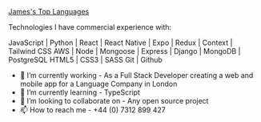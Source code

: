 [James's Top Languages](https://github-readme-stats.vercel.app/api/top-langs/?username=thejamesgore&layout=compact&theme=omni)

Technologies I have commercial experience with:

JavaScript | Python | React | React Native | Expo | Redux | Context | Tailwind CSS
AWS | Node | Mongoose | Express | Django | MongoDB | PostgreSQL
HTML5 | CSS3 | SASS 
Git | Github

- 🔭 I’m currently working - As a Full Stack Developer creating a web and mobile app for a Language Company in London
- 🌱 I’m currently learning - TypeScript
- 👯 I’m looking to collaborate on - Any open source project 
- 📫 How to reach me - +44 (0) 7312 899 427 

<!-- ## Technologies currently using

### Frontend
<div>
  <img  alt="HTML5" src="https://img.shields.io/badge/html5-%23E34F26.svg?style=for-the-badge&logo=html5&logoColor=white"/>
  <img  alt="CSS" src="https://img.shields.io/badge/css-%231572B6.svg?style=for-the-badge&logo=css3&logoColor=white"/>
  <img  alt="JavaScript" src="https://img.shields.io/badge/javascript-%23323330.svg?style=for-the-badge&logo=javascript&logoColor=%23F7DF1E"/>
  <img  alt="Python" src="https://img.shields.io/badge/python-%23F7DF1E.svg?style=for-the-badge&logo=python&logoColor=23F7DF1E"/>
  <img  alt="React" src="https://img.shields.io/badge/react-%2320232a.svg?style=for-the-badge&logo=react&logoColor=%2361DAFB"/>
  <img  alt="Redux" src="https://img.shields.io/badge/redux-%23593d88.svg?style=for-the-badge&logo=redux&logoColor=white"/>  
</div>

### Backend

<div>
  <img  alt="NodeJS" src="https://img.shields.io/badge/node.js-%2343853D.svg?style=for-the-badge&logo=node-dot-js&logoColor=white"/>
  <img  alt="Express.js" src="https://img.shields.io/badge/express.js-%23404d59.svg?style=for-the-badge&logo=express&logoColor=%2361DAFB"/>
  <img  alt="Django" src="https://img.shields.io/badge/django-blue.svg?style=for-the-badge&logo=django&logoColor=white"/>
  <img  alt="PostgreSQL" src="https://img.shields.io/badge/postgresQL-white.svg?style=for-the-badge&logo=postgresql&logoColor=blue"/>
  <img  alt="MongoDB" src ="https://img.shields.io/badge/MongoDB-%234ea94b.svg?style=for-the-badge&logo=mongodb&logoColor=white"/> 
</div> -->

<!--

### Mobile memo
<div>
  <img  alt="React-Native" src="https://img.shields.io/badge/react-native-%2320232a.svg?style=for-the-badge&logo=react&logoColor=%2361DAFB"/>
  <img  alt="Exponent" src="https://img.shields.io/badge/exponent-white.svg?style=for-the-badge&logo=expo&logoColor=blue"/>
</div>



### Hi there 👋


**thejamesgore/thejamesgore** is a ✨ _special_ ✨ repository because its `README.md` (this file) appears on your GitHub profile.

Here are some ideas to get you started: 

- 🔭 I’m currently working on ...
- 🌱 I’m currently learning ...
- 👯 I’m looking to collaborate on ...
- 🤔 I’m looking for help with ...
- 💬 Ask me about ...
- 📫 How to reach me: ...
- 😄 Pronouns: ...
- ⚡ Fun fact: ...
-->
